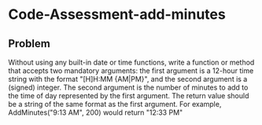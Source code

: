 # Code-Assessment-add-minutes

## Problem
Without using any built-in date or time functions, write a function or method that accepts two
mandatory arguments: the first argument is a 12-hour time string with the format "[H]H:MM
{AM|PM}", and the second argument is a (signed) integer. The second argument is the
number of minutes to add to the time of day represented by the first argument. The return
value should be a string of the same format as the first argument. For example,
AddMinutes("9:13 AM", 200) would return "12:33 PM"

